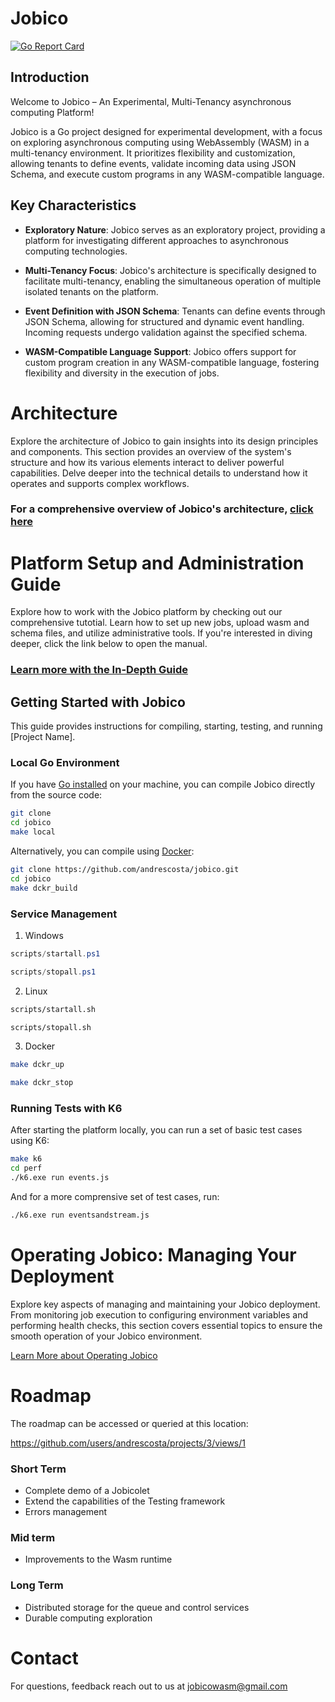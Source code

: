 # Jobico

[![Go Report Card](https://goreportcard.com/badge/github.com/andrescosta/jobico)](https://goreportcard.com/report/github.com/andrescosta/jobico)

## Introduction

Welcome to Jobico – An Experimental, Multi-Tenancy asynchronous computing Platform!

Jobico is a Go project designed for experimental development, with a focus on exploring asynchronous computing using WebAssembly (WASM) in a multi-tenancy environment. It prioritizes flexibility and customization, allowing tenants to define events, validate incoming data using JSON Schema, and execute custom programs in any WASM-compatible language.

## Key Characteristics

- **Exploratory Nature**: Jobico serves as an exploratory project, providing a platform for investigating different approaches to asynchronous computing technologies.

- **Multi-Tenancy Focus**: Jobico's architecture is specifically designed to facilitate multi-tenancy, enabling the simultaneous operation of multiple isolated tenants on the platform.

- **Event Definition with JSON Schema**: Tenants can define events through JSON Schema, allowing for structured and dynamic event handling. Incoming requests undergo validation against the specified schema.

- **WASM-Compatible Language Support**: Jobico offers support for custom program creation in any WASM-compatible language, fostering flexibility and diversity in the execution of jobs.

# Architecture
Explore the architecture of Jobico to gain insights into its design principles and components. This section provides an overview of the system's structure and how its various elements interact to deliver powerful capabilities. Delve deeper into the technical details to understand how it operates and supports complex workflows.

### For a comprehensive overview of Jobico's architecture, [click here](ARCHITECTURE.md)

# Platform Setup and Administration Guide

Explore how to work with the Jobico platform by checking out our comprehensive tutotial. Learn how to set up new jobs, upload wasm and schema files, and utilize administrative tools. If you're interested in diving deeper, click the link below to open the manual.

### [Learn more with the In-Depth Guide](GUIDE.md)

## Getting Started with Jobico

This guide provides instructions for compiling, starting, testing, and running [Project Name].

### Local Go Environment

If you have [Go installed](https://go.dev/doc/install) on your machine, you can compile Jobico directly from the source code:

``` bash
git clone 
cd jobico
make local
```

Alternatively, you can compile using [Docker](https://docs.docker.com/engine):

``` bash
git clone https://github.com/andrescosta/jobico.git
cd jobico
make dckr_build
```
### Service Management

1. Windows

```powershell
scripts/startall.ps1
```
```powershell
scripts/stopall.ps1
```

2. Linux

```bash
scripts/startall.sh
```
```bash
scripts/stopall.sh
```

3. Docker

``` bash
make dckr_up
```
``` bash
make dckr_stop
```

### Running Tests with K6
After starting the platform locally, you can run a set of basic test cases using K6:

``` bash
make k6
cd perf
./k6.exe run events.js
```

And for a more comprensive set of test cases, run:

```bash
./k6.exe run eventsandstream.js
```
 
# Operating Jobico: Managing Your Deployment

Explore key aspects of managing and maintaining your Jobico deployment. From monitoring job execution to configuring environment variables and performing health checks, this section covers essential topics to ensure the smooth operation of your Jobico environment.

[Learn More about Operating Jobico](OPERATING.md)


# Roadmap

The roadmap can be accessed or queried at this location:

https://github.com/users/andrescosta/projects/3/views/1


### Short Term
- Complete demo of a Jobicolet
- Extend the capabilities of the Testing framework
- Errors management

### Mid term
- Improvements to the Wasm runtime

### Long Term
- Distributed storage for the queue and control services
- Durable computing exploration

# Contact

For questions, feedback reach out to us at jobicowasm@gmail.com
